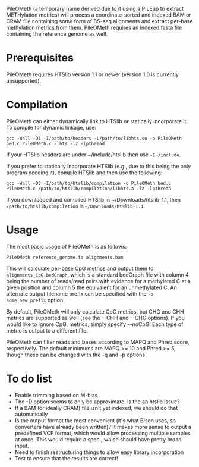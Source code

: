 PileOMeth (a temporary name derived due to it using a PILEup to extract METHylation metrics) will process a coordinate-sorted and indexed BAM or CRAM file containing some form of BS-seq alignments and extract per-base methylation metrics from them. PileOMeth requires an indexed fasta file containing the reference genome as well.

Prerequisites
=============

PileOMeth requires HTSlib version 1.1 or newer (version 1.0 is currently unsupported).

Compilation
===========

PileOMeth can either dynamically link to HTSlib or statically incorporate it. To compile for dynamic linkage, use:

`gcc -Wall -O3 -I/path/to/headers -L/path/to/libhts.so -o PileOMeth bed.c PileOMeth.c -lhts -lz -lpthread`

If your HTSlib headers are under ~/include/htslib then use `-I~/include`.

If you prefer to statically incorporate HTSlib (e.g., due to this being the only program needing it), compile HTSlib and then use the following:

`gcc -Wall -O3 -I/path/to/htslib/compilation -o PileOMeth bed.c PileOMeth.c /path/to/htslib/compilation/libhts.a -lz -lpthread`

If you downloaded and compiled HTSlib in ~/Downloads/htslib-1.1, then `/path/to/htslib/compilation` is `~/Downloads/htslib-1.1`.

Usage
=====

The most basic usage of PileOMeth is as follows:

`PileOMeth reference_genome.fa alignments.bam`

This will calculate per-base CpG metrics and output them to `alignments_CpG.bedGraph`, which is a standard bedGraph file with column 4 being the number of reads/read pairs with evidence for a methylated C at a given position and column 5 the equivalent for an unmethylated C. An alternate output filename prefix can be specified with the `-o some_new_prefix` option.

By default, PileOMeth will only calculate CpG metrics, but CHG and CHH metrics are supported as well (see the --CHH and --CHG options). If you would like to ignore CpG, metrics, simply specify --noCpG. Each type of metric is output to a different file.

PileOMeth can filter reads and bases according to MAPQ and Phred score, respectively. The default minimums are MAPQ >= 10 and Phred >= 5, though these can be changed with the -q and -p options.

To do list
==========

 * Enable trimming based on M-bias
 * The -D option seems to only be approximate. Is the an htslib issue?
 * If a BAM (or ideally CRAM) file isn't yet indexed, we should do that automatically
 * Is the output format the most convenient (it's what Bison uses, so converters have already been written)? It makes more sense to output a predefined VCF format, which would allow processing multiple samples at once. This would require a spec., which should have pretty broad input.
 * Need to finish restructuring things to allow easy library incorporation
 * Test to ensure that the results are correct!

